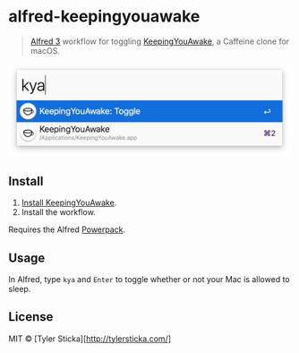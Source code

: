 # alfred-keepingyouawake

> [Alfred 3](https://www.alfredapp.com/) workflow for toggling [KeepingYouAwake](https://github.com/newmarcel/KeepingYouAwake), a Caffeine clone for macOS.

![](screenshot.png)

## Install

1. [Install KeepingYouAwake](https://github.com/newmarcel/KeepingYouAwake#installation).
2. Install the workflow.

Requires the Alfred [Powerpack](https://www.alfredapp.com/powerpack/).

## Usage

In Alfred, type `kya` and `Enter` to toggle whether or not your Mac is allowed to sleep.

## License

MIT © [Tyler Sticka][http://tylersticka.com/]
